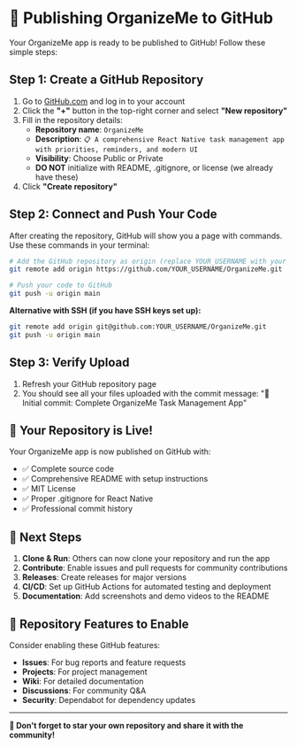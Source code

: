 # 🚀 Publishing OrganizeMe to GitHub

Your OrganizeMe app is ready to be published to GitHub! Follow these simple steps:

## Step 1: Create a GitHub Repository

1. Go to [GitHub.com](https://github.com) and log in to your account
2. Click the **"+"** button in the top-right corner and select **"New repository"**
3. Fill in the repository details:
   - **Repository name**: `OrganizeMe`
   - **Description**: `📋 A comprehensive React Native task management app with priorities, reminders, and modern UI`
   - **Visibility**: Choose Public or Private
   - **DO NOT** initialize with README, .gitignore, or license (we already have these)
4. Click **"Create repository"**

## Step 2: Connect and Push Your Code

After creating the repository, GitHub will show you a page with commands. Use these commands in your terminal:

```bash
# Add the GitHub repository as origin (replace YOUR_USERNAME with your GitHub username)
git remote add origin https://github.com/YOUR_USERNAME/OrganizeMe.git

# Push your code to GitHub
git push -u origin main
```

**Alternative with SSH (if you have SSH keys set up):**
```bash
git remote add origin git@github.com:YOUR_USERNAME/OrganizeMe.git
git push -u origin main
```

## Step 3: Verify Upload

1. Refresh your GitHub repository page
2. You should see all your files uploaded with the commit message:
   "🎉 Initial commit: Complete OrganizeMe Task Management App"

## 🎉 Your Repository is Live!

Your OrganizeMe app is now published on GitHub with:

- ✅ Complete source code
- ✅ Comprehensive README with setup instructions
- ✅ MIT License
- ✅ Proper .gitignore for React Native
- ✅ Professional commit history

## 📱 Next Steps

1. **Clone & Run**: Others can now clone your repository and run the app
2. **Contribute**: Enable issues and pull requests for community contributions
3. **Releases**: Create releases for major versions
4. **CI/CD**: Set up GitHub Actions for automated testing and deployment
5. **Documentation**: Add screenshots and demo videos to the README

## 🔗 Repository Features to Enable

Consider enabling these GitHub features:
- **Issues**: For bug reports and feature requests
- **Projects**: For project management
- **Wiki**: For detailed documentation
- **Discussions**: For community Q&A
- **Security**: Dependabot for dependency updates

---

**🌟 Don't forget to star your own repository and share it with the community!**